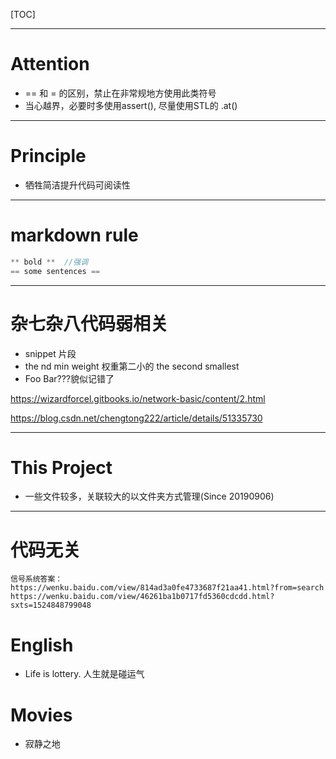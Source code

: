 [TOC]



---

# Attention

-    == 和 = 的区别，禁止在非常规地方使用此类符号
-    当心越界，必要时多使用assert(), 尽量使用STL的 .at()





---

# Principle

-   牺牲简洁提升代码可阅读性





---

# markdown rule

```c
** bold **  //强调
== some sentences ==

```



---

# 杂七杂八代码弱相关

-   snippet 片段
-   the nd min weight 权重第二小的 the second smallest
-   Foo Bar???貌似记错了




https://wizardforcel.gitbooks.io/network-basic/content/2.html

https://blog.csdn.net/chengtong222/article/details/51335730

---

# This Project

- 一些文件较多，关联较大的以文件夹方式管理(Since 20190906)



---

# 代码无关





```
信号系统答案：
https://wenku.baidu.com/view/814ad3a0fe4733687f21aa41.html?from=search
https://wenku.baidu.com/view/46261ba1b0717fd5360cdcdd.html?sxts=1524848799048
```







# English

-   Life is lottery. 人生就是碰运气



# Movies

-   寂静之地